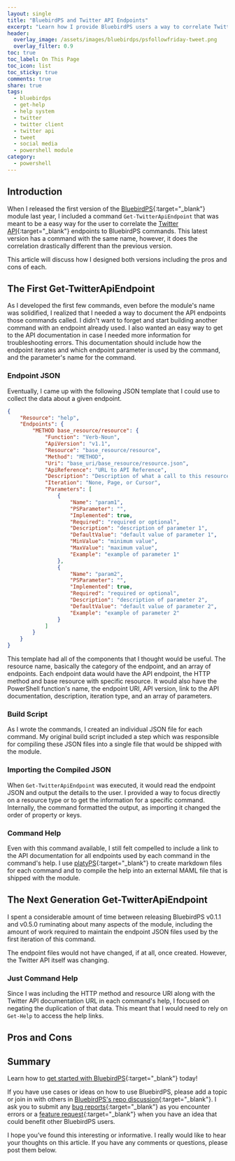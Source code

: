 ```yaml
---
layout: single
title: "BluebirdPS and Twitter API Endpoints"
excerpt: "Learn how I provide BluebirdPS users a way to correlate Twitter API endpoints to commands."
header:
  overlay_image: /assets/images/bluebirdps/psfollowfriday-tweet.png
  overlay_filter: 0.9
toc: true
toc_label: On This Page
toc_icon: list
toc_sticky: true
comments: true
share: true
tags:
  - bluebirdps
  - get-help
  - help system
  - twitter
  - twitter client
  - twitter api
  - tweet
  - social media
  - powershell module
category:
  - powershell
---
```



## Introduction

When I released the first version of the [BluebirdPS][BluebirdPS]{:target="_blank"} module last year,
I included a command `Get-TwitterApiEndpoint` that was meant to be a easy way for the user to correlate the [Twitter API][TwitterAPI]{:target="_blank"}
endpoints to BluebirdPS commands.
This latest version has a command with the same name, however, it does the correlation drastically different than the previous version.

This article will discuss how I designed both versions including the pros and cons of each.

[TwitterAPI]: https://developer.twitter.com/en/docs/twitter-api/getting-started/about-twitter-api
[BluebirdPS]: https://www.powershellgallery.com/packages/BluebirdPS

## The First Get-TwitterApiEndpoint

As I developed the first few commands, even before the module's name was solidified,
I realized that I needed a way to document the API endpoints those commands called.
I didn't want to forget and start building another command with an endpoint already used.
I also wanted an easy way to get to the API documentation in case I needed more information for troubleshooting errors.
This documentation should include how the endpoint iterates and which endpoint parameter is used by the command,
and the parameter's name for the command.

### Endpoint JSON

Eventually, I came up with the following JSON template that I could use to collect the data about a given endpoint.

```json
{
    "Resource": "help",
    "Endpoints": {
        "METHOD base_resource/resource": {
            "Function": "Verb-Noun",
            "ApiVersion": "v1.1",
            "Resource": "base_resource/resource",
            "Method": "METHOD",
            "Uri": "base_uri/base_resource/resource.json",
            "ApiReference": "URL to API Reference",
            "Description": "Description of what a call to this resource returns",
            "Iteration": "None, Page, or Cursor",
            "Parameters": [
                {
                    "Name": "param1",
                    "PSParameter": "",
                    "Implemented": true,
                    "Required": "required or optional",
                    "Description": "description of parameter 1",
                    "DefaultValue": "default value of parameter 1",
                    "MinValue": "minimum value",
                    "MaxValue": "maximum value",
                    "Example": "example of parameter 1"
                },
                {
                    "Name": "param2",
                    "PSParameter": "",
                    "Implemented": true,
                    "Required": "required or optional",
                    "Description": "description of parameter 2",
                    "DefaultValue": "default value of parameter 2",
                    "Example": "example of parameter 2"
                }
            ]
        }
    }
}
```

This template had all of the components that I thought would be useful.
The resource name, basically the category of the endpoint, and an array of endpoints.
Each endpoint data would have the API endpoint, the HTTP method and base resource with specific resource.
It would also have the PowerShell function's name, the endpoint URI, API version, link to the API documentation, description,
iteration type, and an array of parameters.

### Build Script

As I wrote the commands, I created an individual JSON file for each command.
My original build script included a step which was responsible for compiling these JSON files into a single file
that would be shipped with the module.

### Importing the Compiled JSON

When `Get-TwitterApiEndpoint` was executed, it would read the endpoint JSON and output the details to the user.
I provided a way to focus directly on a resource type or to get the information for a specific command.
Internally, the command formatted the output, as importing it changed the order of property or keys.

### Command Help

Even with this command available, I still felt compelled to include a link to the API documentation for all endpoints used
by each command in the command's help.
I use [platyPS][platyPS]{:target="_blank"} to create markdown files for each command and to compile the help into an
external MAML file that is shipped with the module.

[platyPS]: https://github.com/PowerShell/platyPS

## The Next Generation Get-TwitterApiEndpoint

I spent a considerable amount of time between releasing BluebirdPS v0.1.1 and v0.5.0 ruminating about many aspects of the module,
including the amount of work required to maintain the endpoint JSON files used by the first iteration of this command.

The endpoint files would not have changed, if at all, once created.
However, the Twitter API itself was changing.

### Just Command Help

Since I was including the HTTP method and resource URI along with the Twitter API documentation URL in each command's help,
I focused on negating the duplication of that data.
This meant that I would need to rely on `Get-Help` to access the help links.

## Pros and Cons

## Summary



Learn how to [get started with BluebirdPS][BluebirdPSGettingStarted]{:target="_blank"} today!

If you have use cases or ideas on how to use BluebirdPS, please add a topic
or join in with others in [BluebirdPS's repo discussion][BluebirdPSDiscussion]{:target="_blank"}.
I ask you to submit any [bug reports][BluebirdPSBugReport]{:target="_blank"} as you encounter errors
or a [feature request][BluebirdPSFeatureRequest]{:target="_blank"} when you have an idea that could benefit other BluebirdPS users.

I hope you’ve found this interesting or informative.
I really would like to hear your thoughts on this article.
If you have any comments or questions, please post them below.

[BluebirdPSGettingStarted]: https://docs.bluebirdps.dev/en/latest/prerequisites/
[BluebirdPSDiscussion]: https://bit.ly/BluebirdPSDiscussion
[BluebirdPSBugReport]: https://bit.ly/BluebirdPSBugReport
[BluebirdPSFeatureRequest]: https://bit.ly/BluebirdPSFeatureRequest
